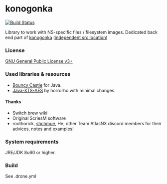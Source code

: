# konogonka

[![Build Status](https://ci.redrise.ru/api/badges/desu/libKonogonka/status.svg)](https://ci.redrise.ru/desu/libKonogonka)

Library to work with NS-specific files / filesystem images. Dedicated back end part of [konogonka](https://github.com/developersu/konogonka) ([independent src location](https://git.redrise.ru/desu/konogonka))

### License

[GNU General Public License v3+](https://git.redrise.ru/desu/libKonogonka/LICENSE)

### Used libraries & resources
* [Bouncy Castle](https://www.bouncycastle.org/) for Java.
* [Java-XTS-AES](https://github.com/horrorho/Java-XTS-AES) by horrorho with minimal changes.

#### Thanks 
* Switch brew wiki
* Original ScriesM software
* roothorick, [shchmue](https://github.com/shchmue/), He, other Team AtlasNX discord members for their advices, notes and examples!

### System requirements

JRE/JDK 8u60 or higher.

### Build

See .drone.yml